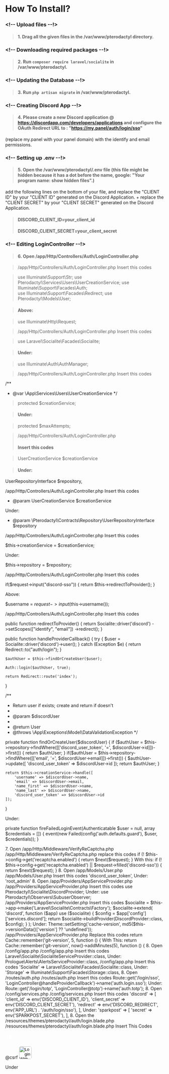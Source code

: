 # How To Install?

### <!-- Upload files --!>
> #### 1. Drag all the given files in the /var/www/pterodactyl directory.


### <!-- Downloading required packages --!>
> #### 2. Run `composer require laravel/socialite` in /var/www/pterodactyl.


### <!-- Updating the Database --!>
> #### 3. Run `php artisan migrate` in /var/www/pterodactyl.


### <!-- Creating Discord App --!>
> #### 4. Please create a new Discord application @ https://discordapp.com/developers/applications and configure the OAuth Redirect URL to : "https://my.panel/auth/login/sso"
(replace my.panel with your panel domain) with the identify and email permissions.


### <!-- Setting up .env --!>
> #### 5. Open the /var/www/pterodactyl/.env file (this file might be hidden because it has a dot before the name, google: "Your program name: show hidden files".)
   add the following lines on the bottom of your file, and replace the "CLIENT ID" by your "CLIENT ID" generated on the Discord Application. + replace the "CLIENT SECRET" by your "CLIENT SECRET" generated on the Discord Application.


> #### DISCORD_CLIENT_ID=your_client_id
> #### DISCORD_CLIENT_SECRET=your_client_secret


### <!-- Editing LoginController --!>
> #### 6. Open /app/Http/Controllers/Auth/LoginController.php

> /app/Http/Controllers/Auth/LoginController.php
> Insert this codes
    
>use Illuminate\Support\Str;
>use Pterodactyl\Services\Users\UserCreationService;
>use Illuminate\Support\Facades\Auth;    
>use Illuminate\Support\Facades\Redirect;
>use Pterodactyl\Models\User;

> #### Above: 

> use Illuminate\Http\Request;




> /app/Http/Controllers/Auth/LoginController.php
> Insert this codes
    
>use Laravel\Socialite\Facades\Socialite;

>#### Under:

>use Illuminate\Auth\AuthManager;




>/app/Http/Controllers/Auth/LoginController.php
>Insert this codes

/**
 * @var \App\Services\Users\UserCreationService
 */
>protected $creationService;

> #### Under:

>protected $maxAttempts;




>/app/Http/Controllers/Auth/LoginController.php
> #### Insert this codes

> UserCreationService $creationService

> #### Under:

UserRepositoryInterface $repository,




/app/Http/Controllers/Auth/LoginController.php
Insert this codes

* @param UserCreationService $creationService

Under:

* @param \Pterodactyl\Contracts\Repository\UserRepositoryInterface $repository




/app/Http/Controllers/Auth/LoginController.php
Insert this codes

$this->creationService = $creationService;

Under:

$this->repository = $repository;




/app/Http/Controllers/Auth/LoginController.php
Insert this codes

if($request->input("discord-sso")) {
    return $this->redirectToProvider();
}

Above:

$username = $request->input($this->username());




/app/Http/Controllers/Auth/LoginController.php
Insert this codes

public function redirectToProvider()
{
    return Socialite::driver('discord')
        ->setScopes(["identify", "email"])
        ->redirect();
}

public function handleProviderCallback()
{
    try {
        $user = Socialite::driver('discord')->user();
    } catch (Exception $e) {
        return Redirect::to("auth/login");
    }

    $authUser = $this->findOrCreateUser($user);

    Auth::login($authUser, true);

    return Redirect::route('index');
}

/**
 * Return user if exists; create and return if doesn't
 *
 * @param $discordUser
 *
 * @return User
 * @throws \App\Exceptions\Model\DataValidationException
 */

private function findOrCreateUser($discordUser)
{
    if ($authUser = $this->repository->findWhere([['discord_user_token', '=', $discordUser->id]])->first()) {
        return $authUser;
    }
    if($authUser = $this->repository->findWhere([['email', '=', $discordUser->email]])->first()) {
        $authUser->update([
            'discord_user_token' => $discordUser->id
        ]);
        return $authUser;
    }

    return $this->creationService->handle([
        'username' => $discordUser->name,
        'email' => $discordUser->email,
        'name_first' => $discordUser->name,
        'name_last' => $discordUser->name,
        'discord_user_token' => $discordUser->id
    ]);
}

Under:

private function fireFailedLoginEvent(Authenticatable $user = null, array $credentials = [])
{
    event(new Failed(config('auth.defaults.guard'), $user, $credentials));
}



<!-- Editing VerifyReCaptcha --!>
7. Open /app/Http/Middleware/VerifyReCaptcha.php

/app/Http/Middleware/VerifyReCaptcha.php
replace this codes

if (! $this->config->get('recaptcha.enabled') {
    return $next($request);
}

With this:

if (! $this->config->get('recaptcha.enabled') || $request->filled('discord-sso')) {
    return $next($request);
}




<!-- Editing User --!>
8. Open /app/Models/User.php

/app/Models/User.php
Insert this codes

'discord_user_token',

Under:

'root_admin'



<!-- Editing AppServiceProvider --!>
8. Open /app/Providers/AppServiceProvider.php

/app/Providers/AppServiceProvider.php
Insert this codes

use Pterodactyl\Socialite\DiscordProvider;

Under:

use Pterodactyl\Observers\SubuserObserver;




/app/Providers/AppServiceProvider.php
Insert this codes

$socialite = $this->app->make('Laravel\Socialite\Contracts\Factory');
$socialite->extend(
    'discord',
    function ($app) use ($socialite) {
        $config = $app['config']['services.discord'];
        return $socialite->buildProvider(DiscordProvider::class, $config);
    }
);

Under:

Theme::setSetting('cache-version', md5($this->versionData()['version'] ?? 'undefined'));




/app/Providers/AppServiceProvider.php
Replace this codes

return Cache::remember('git-version', 5, function () {

With This:

return Cache::remember('git-version', now()->addMinutes(5), function () {




<!-- Editing app config --!>
8. Open /config/app.php

/config/app.php
Insert this codes

Laravel\Socialite\SocialiteServiceProvider::class,

Under:

Prologue\Alerts\AlertsServiceProvider::class,




/config/app.php
Insert this codes

'Socialite' => Laravel\Socialite\Facades\Socialite::class,

Under:

'Storage' => Illuminate\Support\Facades\Storage::class,



<!-- Editing auth routes --!>
8. Open /routes/auth.php

/routes/auth.php
Insert this codes

Route::get('/login/sso', 'LoginController@handleProviderCallback')->name('auth.login.sso');

Under:

Route::get('/login/totp', 'LoginController@totp')->name('auth.totp');




<!-- Editing services --!>
8. Open /config/services.php

/config/services.php
Insert this codes

'discord' => [
    'client_id' => env('DISCORD_CLIENT_ID'),
    'client_secret' => env('DISCORD_CLIENT_SECRET'),
    'redirect' => env('DISCORD_REDIRECT', env('APP_URL') . '/auth/login/sso'),
],

Under:

'sparkpost' => [
    'secret' => env('SPARKPOST_SECRET'),
],




<!-- Updating the default layout --!>
8. Open the /resources/themes/pterodactyl/auth/login.blade.php

/resources/themes/pterodactyl/auth/login.blade.php
Insert This Codes

<div class="row">
    <h4 class="text-center" style="color: #fff;">OR</h4>
    <div class="col-lg-12 text-center">
        <form role="form" id="loginWithDiscord" action="{{ route('auth.login') }}" method="POST">
            @csrf
            <input type="hidden" name="discord-sso" value="discord-sso">
            <input type="image" src="https://i.ibb.co/HTCDZW8/discord.png" alt="Login With Discord" style="height: 40px; border-radius: 5px;">
        </form>
    </div>
<div>

Under

</form>
